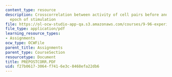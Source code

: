 ```yaml
---
content_type: resource
description: Crosscorrelation between activity of cell pairs before and after 20min
  epoch of stimulation
file: https://ol-ocw-studio-app-qa.s3.amazonaws.com/courses/9-96-experimental-methods-of-adjustable-tetrode-array-neurophysiology-january-iap-2001/f27b06173064f7416e3c8468efa22db6_PREPOSTCORR.PDF
file_type: application/pdf
learning_resource_types:
- Assignments
ocw_type: OCWFile
parent_title: Assignments
parent_type: CourseSection
resourcetype: Document
title: PREPOSTCORR.PDF
uid: f27b0617-3064-f741-6e3c-8468efa22db6
---
```

